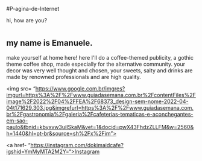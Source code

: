 #P-agina-de-Internet


<DOCTYPE html> 
<html> 


<head>
<title>darkcoffee</title>
</head>

<body> 

</h1> hi, how are you? <h1>
<h2> my name is Emanuele.</h2>
<p>make yourself at home here! here I'll do a coffee-themed publicity, a gothic theme coffee shop, made especially for the alternative community.
your decor was very well thought and chosen, your sweets, salty and drinks are made by renowned professionals and are high quality. </p>

<img src= “https://www.google.com.br/imgres?imgurl=https%3A%2F%2Fwww.guiadasemana.com.br%2FcontentFiles%2Fimage%2F2022%2F04%2FFEA%2F68373_design-sem-nome-2022-04-04t171629.303.jpg&imgrefurl=https%3A%2F%2Fwww.guiadasemana.com.br%2Fgastronomia%2Fgaleria%2Fcafeterias-tematicas-e-aconchegantes-em-sao-paulo&tbnid=kbyxvw3uiISkaM&vet=1&docid=pwX43FhdzZLLFM&w=2560&h=1440&hl=pt-br&source=sh%2Fx%2Fim”>

<a href- “https://instagram.com/dokimaidcafe?igshid=YmMyMTA2M2Y=“>Instagram</a>
<br>


</body>
</html>
